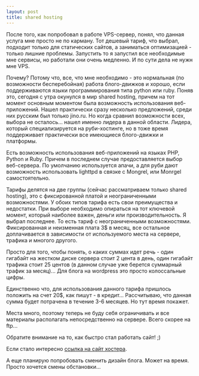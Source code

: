 ```yaml
--- 
layout: post
title: shared hosting
---
```

После того, как попробовал в работе VPS-сервер, понял, что данная услуга мне просто не по карману. Тот дешевый тариф, что выбрал, подходит только для статических сайтов, а заниматься оптимизацией - только лишние проблемы. Запустить то я запустил все необходимые мне сервисы, но работали они очень медленно. И по сути дела не нужн мне VPS.

Почему? Потому что, все, что мне необходимо - это нормальная (по возможности бесперебойная) работа блого-движков и хорошо, если поддерживаются языки программирования типа python или ruby. Поняв это, сегодня с утра окунулся в мир shared hosting, причем на тот момент основным моментом была возможность использования веб-приложений. Нашел практически сразу несколько предложений, среди них русским был только jino.ru. Но когда сравнил возможности всех, выбора не осталось... нашел именно лидера в данной области. Лидера, который специализируется на руби-хостинге, но в тоже время поддерживает практически все имеющиеся блого-движки и платформы.

<!--more-->

Есть возможность использования веб-приложений на языках PHP, Python и Ruby. Причем в последнем случае предоставляется выбор веб-сервера. По умолчанию используется апачи, а для руби дают возможность использовать lighttpd в связке с Mongrel, или Monrgel самостоятельно.

Тарифы делятся на две группы (сейчас рассматриваем только shared hosting), это с фиксированной платой и неограниченными возможностями. У обоих типов тарифа есть свои преимущества и недостатки. При выборе необходимо опираться на тот ключевой момент, который наиболее важен, деньги или производительность. Я выбрал последнее. То есть тариф с неограниченными возможностями. Фиксированная и неизменная плата 3$ в месяц, все остальное доплачивается в зависимости от используемого места на сервере, трафика и многого другого.

Просто для того, чтобы понять, о каких суммах идет речь - один гигабайт на жестком диске сервера стоит 2 цента в день, один гигабайт трафика стоит 25 центов (в данном случае уже берется суммарный трафик за месяц)... Для блога на wordpress это просто колоссальные цифры.

Единственно что, для использования данного тарифа пришлось положить на счет 20$, как пишут - в кредит... Рассчитываю, что данная сумма будет потрачена в течение 3-6 месяцев. Но тут время покажет.

Места много, поэтому теперь не буду себя ограничивать и все материалы располагать непосредственно на сервере. Всего скорее на ftp...

Обратите внимание на то, как быстро стал работать сайт! ;)

Если стало интересно <a href="http://bit.ly/IpL1r" target="_blank">ссылка на сайт хостера</a>.

А еще планирую попробовать сменить дизайн блога. Может на время. Просто хочется смены обстановки...
